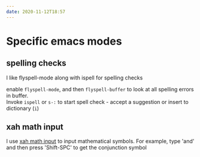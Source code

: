 ```yaml
---
date: 2020-11-12T18:57
---
```


# Specific emacs modes

## spelling checks

I like flyspell-mode along with ispell for spelling checks

enable `flyspell-mode`, and then `flyspell-buffer` to look at all spelling errors in buffer.  
Invoke `ispell` or `s-:` to start spell check - accept a suggestion or insert to dictionary (`i`)


## xah math input
I use [xah math input](https://github.com/xahlee/xah-math-input) to input mathematical symbols. For example, type 'and' and then press 'Shift-SPC' to get the conjunction symbol
